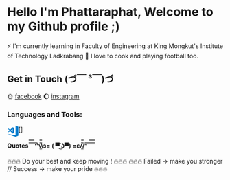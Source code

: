 # Hello I'm Phattaraphat, Welcome to my Github profile ;) 

⚡ I'm currently learning in Faculty of Engineering at King Mongkut's Institute of Technology Ladkrabang
💚 I love to cook and playing football too.

## Get in Touch (づ￣ ³￣)づ
🌞 [facebook](https://www.facebook.com/phattaraphat.chaiamornvate/)
🌔 [instagram](https://www.instagram.com/phukao_gk/)

### Languages and Tools:

[<img align="left" alt="Visual Studio Code" width="26px" src="https://raw.githubusercontent.com/github/explore/80688e429a7d4ef2fca1e82350fe8e3517d3494d/topics/visual-studio-code/visual-studio-code.png" />]


#### Quotes  ̿̿ ̿̿ ̿̿ ̿'̿'\̵͇̿̿\з= ( ▀ ͜͞ʖ▀) =ε/̵͇̿̿/’̿’̿ ̿ ̿̿ ̿̿ ̿̿
🔥🔥🔥 Do your best and keep moving ! 🔥🔥🔥
🔥🔥🔥 Failed -> make you stronger // Success -> make your pride 🔥🔥🔥
<!-- 
**Phukaoo08/Phukaoo08** is a ✨ _special_ ✨ repository because its `README.md` (this file) appears on your GitHub profile.

Here are some ideas to get you started:

- 🔭 I’m currently working on ...
- 🌱 I’m currently learning ...
- 👯 I’m looking to collaborate on ...
- 🤔 I’m looking for help with ...
- 💬 Ask me about ...
- 📫 How to reach me: ...
- 😄 Pronouns: ...
- ⚡ Fun fact: ...
-->
